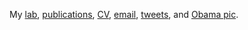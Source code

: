 My 
[lab](https://meclab.org),
[publications](https://scholar.google.com/citations?user=Dj-kPasAAAAJ&hl=en&oi=ao),
[CV](https://drive.google.com/file/d/1ij9w22ngco-nB_RXE6q5QZMTujVL0DFY/view?usp=sharing),
[email](mailto:jbongard@uvm.edu),
[tweets](https://twitter.com/DoctorJosh), and
[Obama pic](https://jbongard.github.io/img/2010_PECASE_HiRes.png).
